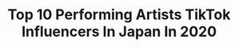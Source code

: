 ---
title: Top 10 Performing Artists TikTok Influencers In Japan In 2020
description: >-
  Find top performing artists TikTok influencers in Japan in 2020. Most popular hashtags: #tiktok #youtube #2020 #drawing.
platform: TikTok
profiles:
  - username: "surya_khadka"
    fullname: >-
      Surya Khadka✅
    location: "Japan"
    followers: 84080
    engagement: 1332
    commentsToLikes: 0.034947
    id: ckal7s0m4gguf0i7802azr1ii
    verified: false
    hashtags: "#nepalitiktok, #panchebaja, #nepalaama, #suryakhadak"
  - username: "chihiro_seiwa"
    fullname: >-
      清和千尋🌷
    location: "Japan"
    followers: 6045
    engagement: 420
    commentsToLikes: 0.054115
    id: ck9eukpdwe8a90j78htyaem18
    verified: false
    hashtags: "#hairstyle, #sunset, #mimosa, #flower"
  - username: "miya_katayama"
    fullname: >-
      片山美耶_Miya Katayama
    location: "Japan"
    followers: 935449
    engagement: 1534
    commentsToLikes: 0.004422
    id: ck9jvt7motm0f0j785cmvcmnu
    verified: true
    hashtags: "#oddysatifying, #thanksmom, #artwork, #tiktionary"
  - username: "sora_orb"
    fullname: >-
      宙（SORA）
    location: "Japan"
    followers: 414696
    engagement: 913
    commentsToLikes: 0.010892
    id: ck8tm8abde9520j787aacnvti
    verified: false
    hashtags: "#digitz, #yesorno, #halloween, #characterselect"
  - username: "mozu_studios"
    fullname: >-
      Mozu
    location: "Japan"
    followers: 228204
    engagement: 703
    commentsToLikes: 0.010849
    id: ck8z9zndizvld0j78l6eeqltg
    verified: false
    hashtags: "#youtube, #tiktok"
  - username: "melisa_ohashi"
    fullname: >-
      大橋めりさ (fine)
    location: "Japan"
    followers: 2942
    engagement: 346
    commentsToLikes: 0.024834
    id: cka0vu7ep05uv0i78ac3z0wvl
    verified: false
    hashtags: "#redfoo, #worthit, #juicywiggle, #brunomars"
  - username: "tiktokzeus"
    fullname: >-
      ZEUS.official
    location: "Japan"
    followers: 610711
    engagement: 1586
    commentsToLikes: 0.007742
    id: ck8kghqxyii3i0j78sa6qcujn
    verified: true
    hashtags: "#speed, #quarantine, #time, #rekomendasi"
  - username: "joonho.gyumin"
    fullname: >-
      JOONHO&GYUMIN
    location: "Japan"
    followers: 1708603
    engagement: 1133
    commentsToLikes: 0.006979
    id: ck83yspitvdld0j78bksze4xi
    verified: true
    hashtags: "#release, #ladanse, #happynewyear, #spinns"
  - username: "xt_crossty"
    fullname: >-
      xT / 3D Creator
    location: "Japan"
    followers: 94214
    engagement: 1053
    commentsToLikes: 0.004297
    id: ck7zogwdmjxxc0j7833gb3e65
    verified: false
    hashtags: "#copic, #drawingchallenge, #iphone11pro, #coin"
  - username: "theprolifehypehouse"
    fullname: >-
      Pro-Life Hype House
    location: "Japan"
    followers: 6227
    engagement: 1617
    commentsToLikes: 0.817310
    id: ckacq8d1lzi5h0i78tbpaexk8
    verified: false
    hashtags: "#unbornbaby, #youtube, #momsoftiktok, #endabortion"
---